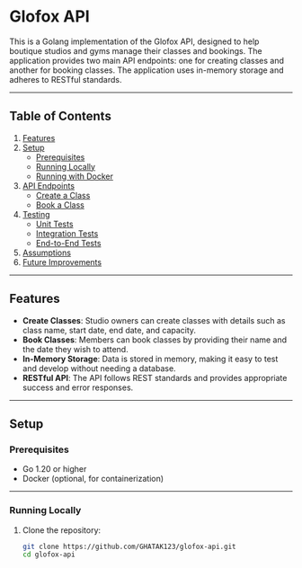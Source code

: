 # Glofox API

This is a Golang implementation of the Glofox API, designed to help boutique studios and gyms manage their classes and bookings. The application provides two main API endpoints: one for creating classes and another for booking classes. The application uses in-memory storage and adheres to RESTful standards.

---

## Table of Contents

1. [Features](#features)
2. [Setup](#setup)
   - [Prerequisites](#prerequisites)
   - [Running Locally](#running-locally)
   - [Running with Docker](#running-with-docker)
3. [API Endpoints](#api-endpoints)
   - [Create a Class](#create-a-class)
   - [Book a Class](#book-a-class)
4. [Testing](#testing)
   - [Unit Tests](#unit-tests)
   - [Integration Tests](#integration-tests)
   - [End-to-End Tests](#end-to-end-tests)
5. [Assumptions](#assumptions)
6. [Future Improvements](#future-improvements)

---

## Features

- **Create Classes**: Studio owners can create classes with details such as class name, start date, end date, and capacity.
- **Book Classes**: Members can book classes by providing their name and the date they wish to attend.
- **In-Memory Storage**: Data is stored in memory, making it easy to test and develop without needing a database.
- **RESTful API**: The API follows REST standards and provides appropriate success and error responses.

---

## Setup

### Prerequisites

- Go 1.20 or higher
- Docker (optional, for containerization)

---

### Running Locally

1. Clone the repository:
   ```bash
   git clone https://github.com/GHATAK123/glofox-api.git
   cd glofox-api